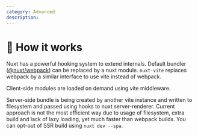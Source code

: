 ```yaml
---
category: Advanced
description:
---
```


# 🤔 How it works

Nuxt has a powerful hooking system to extend internals. Default bundler ([@nuxt/webpack](https://github.com/nuxt/nuxt.js/tree/dev/packages/webpack)) can be replaced by a nuxt module. `nuxt-vite` replaces webpack by a similar interface to use vite instead of webpack.

Client-side modules are loaded on demand using vite middleware.

Server-side bundle is being created by another vite instance and written to filesystem and passed using hooks to nuxt server-renderer.
Current approach is not the most efficient way due to usage of filesystem, extra build and lack of lazy loading,
yet much faster than webpack builds. You can opt-out of SSR build using `nuxt dev --spa`.

